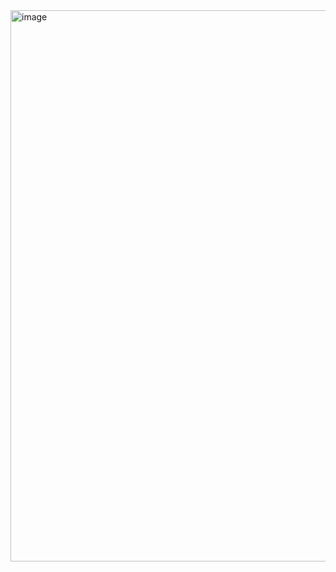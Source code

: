 <img width="1911" height="882" alt="image" src="https://github.com/user-attachments/assets/3b118cdf-b401-444e-91ca-95776256f16a" />
